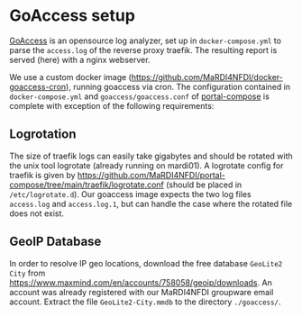 # GoAccess setup

[GoAccess](goaccess.io) is an opensource log analyzer, set up in `docker-compose.yml` to
parse the `access.log` of the reverse proxy traefik.
The resulting report is served (here) with a nginx webserver.

We use a custom docker image (https://github.com/MaRDI4NFDI/docker-goaccess-cron), running goaccess via cron.
The configuration contained in `docker-compose.yml` and `goaccess/goaccess.conf` of
[portal-compose](https://github.com/MaRDI4NFDI/portal-compose) is complete with exception of the following requirements:

## Logrotation

The size of traefik logs can easily take gigabytes and should be rotated with the unix
tool logrotate (already running on mardi01). A logrotate config for traefik is given by https://github.com/MaRDI4NFDI/portal-compose/tree/main/traefik/logrotate.conf (should be placed in `/etc/logrotate.d`).
Our goaccess image expects the two log files `access.log` and `access.log.1`, but can
handle the case where the rotated file does not exist.


<!-- ### Mediawiki docker image modifications -->

<!-- - apache2 logs: use commit [90fdd1](https://github.com/MaRDI4NFDI/docker-wikibase/commit/90fdd1562783531691e26f2e1874aa42ea23f311) or newer of our custom mediawiki image [docker-wikibase](https://github.com/MaRDI4NFDI/docker-wikibase). -->

<!--   Reason: The official mediawiki docker image is based on -->
<!--   [php:7.4-apache](https://hub.docker.com/layers/php/library/php/7.4-apache/images/sha256-f2e8c86002a794426a68537dc772c680865065da4127d3824f738e11bd4663af?context=explore), -->
<!--   which symlinks the log file to `/dev/stdout`, such that the logs are accessible with -->
<!--   `docker logs`. [docker-wikibase](https://github.com/MaRDI4NFDI/docker-wikibase) as of commit [90fdd1](https://github.com/MaRDI4NFDI/docker-wikibase/commit/90fdd1562783531691e26f2e1874aa42ea23f311) replaces these symlinks by real files and -->
<!--   tails them in order to still achieve logging with docker. -->

## GeoIP Database

In order to resolve IP geo locations, download the free database `GeoLite2 City` from https://www.maxmind.com/en/accounts/758058/geoip/downloads.
An account was already registered with our MaRDI4NFDI groupware email account.
Extract the file `GeoLite2-City.mmdb` to the directory `./goaccess/`.
